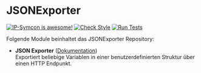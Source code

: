 # JSONExporter

[![IP-Symcon is awesome!](https://img.shields.io/badge/IP--Symcon-5.5-blue.svg)](https://www.symcon.de)
[![Check Style](https://github.com/symcon/JSONExporter/workflows/Check%20Style/badge.svg)](https://github.com/symcon/JSONExporter/actions)
[![Run Tests](https://github.com/symcon/JSONExporter/workflows/Run%20Tests/badge.svg)](https://github.com/symcon/JSONExporter/actions)

Folgende Module beinhaltet das JSONExporter Repository:

- __JSON Exporter__ ([Dokumentation](https://www.symcon.de/de/service/dokumentation/modulreferenz/jsonexporter))  
	Exportiert beliebige Variablen in einer benutzerdefinierten Struktur über einen HTTP Endpunkt.
